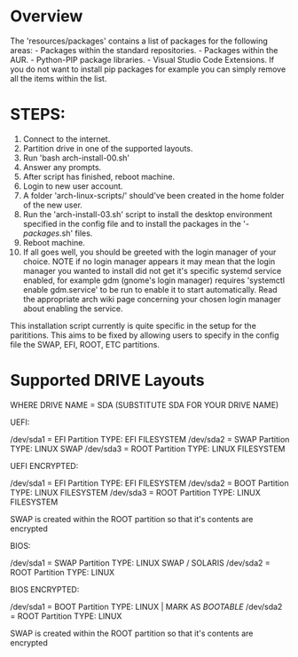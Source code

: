 # Overview
The 'resources/packages' contains a list of packages for the following areas:
    - Packages within the standard repositories.
    - Packages within the AUR.
    - Python-PIP package libraries.
    - Visual Studio Code Extensions.
If you do not want to install pip packages for example you can simply remove all the items within the list.

# STEPS:
1. Connect to the internet.
2. Partition drive in one of the supported layouts.
3. Run 'bash arch-install-00.sh'
4. Answer any prompts.
5. After script has finished, reboot machine.
6. Login to new user account.
7. A folder 'arch-linux-scripts/' should've been created in the home folder of the new user.
8. Run the 'arch-install-03.sh' script to install the desktop environment specified in the config
file and to install the packages in the '*-packages*.sh' files.
9. Reboot machine. 
10. If all goes well, you should be greeted with the login manager of your choice. NOTE if no 
login manager appears it may mean that the login manager you wanted to install did not get 
it's specific systemd service enabled, for example gdm (gnome's login manager) requires 
'systemctl enable gdm.service' to be run to enable it to start automatically. Read the appropriate
arch wiki page concerning your chosen login manager about enabling the service. 

This installation script currently is quite specific in the setup for the parititions. This aims to 
be fixed by allowing users to specify in the config file the SWAP, EFI, ROOT, ETC partitions.

# Supported DRIVE Layouts

WHERE DRIVE NAME = SDA (SUBSTITUTE SDA FOR YOUR DRIVE NAME)

UEFI: 

/dev/sda1 = EFI Partition       TYPE: EFI FILESYSTEM
/dev/sda2 = SWAP Partition      TYPE: LINUX SWAP 
/dev/sda3 = ROOT Partition      TYPE: LINUX FILESYSTEM

UEFI ENCRYPTED:

/dev/sda1 = EFI Partition       TYPE: EFI FILESYSTEM 
/dev/sda2 = BOOT Partition      TYPE: LINUX FILESYSTEM
/dev/sda3 = ROOT Partition      TYPE: LINUX FILESYSTEM

SWAP is created within the ROOT partition so that it's contents are encrypted

BIOS: 

/dev/sda1 = SWAP Partition      TYPE: LINUX SWAP / SOLARIS
/dev/sda2 = ROOT Partition      TYPE: LINUX 

BIOS ENCRYPTED: 

/dev/sda1 = BOOT Partition      TYPE: LINUX | MARK AS *BOOTABLE*
/dev/sda2 = ROOT Partition      TYPE: LINUX

SWAP is created within the ROOT partition so that it's contents are encrypted
